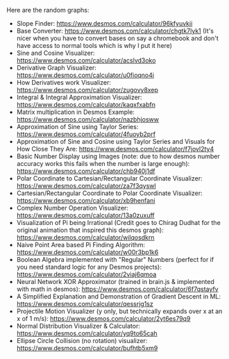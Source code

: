 Here are the random graphs: <br/>
- Slope Finder: https://www.desmos.com/calculator/96kfyuvkji
- Base Converter: https://www.desmos.com/calculator/chgtk7lyk1 (It's nicer when you have to convert bases on say a chromebook and don't have access to normal tools which is why I put it here)
- Sine and Cosine Visualizer: https://www.desmos.com/calculator/acslvd3oko
- Derivative Graph Visualizer: https://www.desmos.com/calculator/u0fioqno4i
- How Derivatives work Visualizer: https://www.desmos.com/calculator/zugovy8xep
- Integral & Integral Approximation Visualizer: https://www.desmos.com/calculator/kaqxfxabfn
- Matrix multiplication in Desmos Example: https://www.desmos.com/calculator/nazbhjosww
- Approximation of Sine using Taylor Series: https://www.desmos.com/calculator/4fuoyb2prf
- Approximation of Sine and Cosine using Taylor Series and Visuals for How Close They Are: https://www.desmos.com/calculator/f7jovl2ty4
- Basic Number Display using Images (note: due to how desmos number accuracy works this fails when the number is large enough): https://www.desmos.com/calculator/chb940j1df
- Polar Coordinate to Cartesian/Rectangular Coordinate Visualizer: https://www.desmos.com/calculator/za7f3qyswl
- Cartesian/Rectangular Coordinate to Polar Coordinate Visualizer: https://www.desmos.com/calculator/xb9henfani
- Complex Number Operation Visualizer: https://www.desmos.com/calculator/13a0zuxuff
- Visualization of Pi being Irrational (Credit goes to Chirag Dudhat for the original animation that inspired this desmos graph): https://www.desmos.com/calculator/wilqosdkrn
- Naive Point Area based Pi Finding Algorithm: https://www.desmos.com/calculator/w00r3bp1k6
- Boolean Algebra implemented with "Regular" Numbers (perfect for if you need standard logic for any Desmos projects): https://www.desmos.com/calculator/2viaj6qmoa
- Neural Network XOR Approximator (trained in brain.js & implemented with math in desmos): https://www.desmos.com/calculator/6f7qstayfv
- A Simplified Explanation and Demonstration of Gradient Descent in ML: https://www.desmos.com/calculator/qessrjg1sz
- Projectile Motion Visualizer (y only, but technically expands over x at an x of 1 m/s): https://www.desmos.com/calculator/2yt6es79q9
- Normal Distribution Visualizer & Calculator: https://www.desmos.com/calculator/yq9to65cah
- Ellipse Circle Collision (no rotation) visualizer: https://www.desmos.com/calculator/bufhtb5xm9
